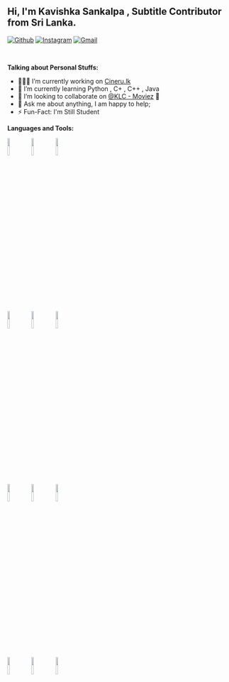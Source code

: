 <!-- Your title -->
## Hi, I'm Kavishka Sankalpa , Subtitle Contributor from Sri Lanka.

<!-- Your badges
You can use the website to generate badges: https://shields.io/
-->

[![Github](https://img.shields.io/badge/-Github-000?style=flat&logo=Github&logoColor=white)](https://github.com/Kavishka2020)
[![Instagram](https://img.shields.io/badge/-Instagram-c13584?style=flat&labelColor=c13584&logo=instagram&logoColor=white)](https://www.instagram.com/DjKavishkaOfficial/)
[![Gmail](https://img.shields.io/badge/-Gmail-c14438?style=flat&logo=Gmail&logoColor=white)](djkavishka60@gmail.com)

&nbsp;

<!-- Talking about you -->
**Talking about Personal Stuffs:**

<!-- Any image aligned to the right. Beware the width -->


- 👨🏽‍💻 I’m currently working on [Cineru.lk](https://www.cineru.lk/)
- 🌱 I’m currently learning Python , C+ , C++ , Java 
- 👯 I’m looking to collaborate on [@KLC - Moviez](https://t.me/+edgz7C0EKtE2NmFl) 🤝
- 💬 Ask me about anything, I am happy to help;
- ⚡️ Fun-Fact: I'm Still Student

**Languages and Tools:** 

<!-- Your github readme stats
You can use this api: https://github.com/anuraghazra/github-readme-stats
-->
<p>  
  <!-- Your languages and tools. Be careful with the alignment. 
  You can use this sites to get logos: https://www.vectorlogo.zone or https://simpleicons.org/
  -->
  <code><img width="10%" src="https://www.vectorlogo.zone/logos/java/java-ar21.svg"></code>
  <code><img width="10%" src="https://www.vectorlogo.zone/logos/kotlinlang/kotlinlang-ar21.svg"></code>
  <code><img width="10%" src="https://www.vectorlogo.zone/logos/android/android-ar21.svg"></code>
  <br />
  <code><img width="10%" src="https://www.vectorlogo.zone/logos/gradle/gradle-ar21.svg"></code>
  <code><img width="10%" src="https://www.vectorlogo.zone/logos/circleci/circleci-ar21.svg"></code>
  <code><img width="10%" src="https://www.vectorlogo.zone/logos/json/json-ar21.svg"></code>
  <br />
  <code><img width="10%" src="https://www.vectorlogo.zone/logos/mysql/mysql-ar21.svg"></code>
  <code><img width="10%" src="https://www.vectorlogo.zone/logos/sqlite/sqlite-ar21.svg"></code>
  <code><img width="10%" src="https://www.vectorlogo.zone/logos/firebase/firebase-ar21.svg"></code>
  <br />
  <code><img width="10%" src="https://www.vectorlogo.zone/logos/git-scm/git-scm-ar21.svg"></code>
  <code><img width="10%" src="https://www.vectorlogo.zone/logos/yaml/yaml-ar21.svg"></code>
  <code><img width="10%" src="https://www.vectorlogo.zone/logos/gnu_bash/gnu_bash-ar21.svg"></code>
</p>
